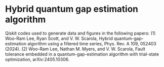 # Hybrid quantum gap estimation algorithm

Qiskit codes used to generate data and figures in the following papers: 
(1) Woo-Ram Lee, Ryan Scott, and V. W. Scarola, Hybrid quantum-gap-estimation algorithm using a filtered time series, Phys. Rev. A 109, 052403 (2024).
(2) Woo-Ram Lee, Nathan M. Myers, and V. W. Scarola, Fault tolerance embedded in a quantum-gap-estimation algorithm with trial-state optimization, arXiv:2405.10306.
